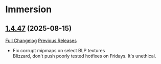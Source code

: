 # Immersion

## [1.4.47](https://github.com/seblindfors/Immersion/tree/1.4.47) (2025-08-15)
[Full Changelog](https://github.com/seblindfors/Immersion/compare/1.4.46...1.4.47) [Previous Releases](https://github.com/seblindfors/Immersion/releases)

- Fix corrupt mipmaps on select BLP textures  
    Blizzard, don't push poorly tested hotfixes on Fridays. It's unethical.  
